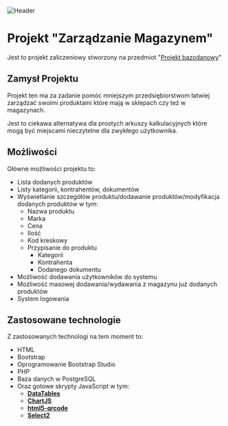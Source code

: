 ![Header](https://user-images.githubusercontent.com/5789000/230353427-280d6ee2-627d-4166-8dc5-8e008ccaa6a2.png)
# Projekt "Zarządzanie Magazynem"

Jest to projekt zaliczeniowy stworzony na przedmiot "[Projekt bazodanowy](https://usosweb.umk.pl/kontroler.php?_action=katalog2/przedmioty/pokazPrzedmiot&kod=1000-I1PBAD)"
## Zamysł Projektu

Projekt ten ma za zadanie pomóc mniejszym przedsiębiorstwom łatwiej zarządzać swoimi produktami które mają w sklepach czy też w magazynach. 

Jest to ciekawa alternatywa dla prostych arkuszy kalkulacyjnych które mogą być miejscami nieczytelne dla zwykłego użytkownika.

## Możliwości
Główne możliwości projektu to:

 - Lista dodanych produktów
 -	Listy kategorii, kontrahentów, dokumentów
 -	Wyświetlanie szczegółów produktu/dodawanie produktów/modyfikacja dodanych produktów w tym:
	 -	Nazwa produktu
	 -	Marka
	 -	Cena
	 -	Ilość
	 -	Kod kreskowy
	 -	Przypisanie do produktu
		 -	Kategorii
		 -	Kontrahenta
		 -	Dodanego dokumentu
- Możliwość dodawania użytkowników do systemu
- Możliwość masowej dodawania/wydawania z magazynu już dodanych produktów
- System logowania

## Zastosowane technologie

Z zastosowanych technologi na tem moment to:

 - HTML
 - Bootstrap
 - Oprogramowanie Bootstrap Studio
 - PHP
 - Baza danych w PostgreSQL
 - Oraz gotowe skrypty JavaScript w tym:
	 - **[DataTables](https://datatables.net)**
	 - **[ChartJS](https://www.chartjs.org)**
	 - **[html5-qrcode](https://github.com/mebjas/html5-qrcode)**
	 - **[Select2](https://select2.org)**
